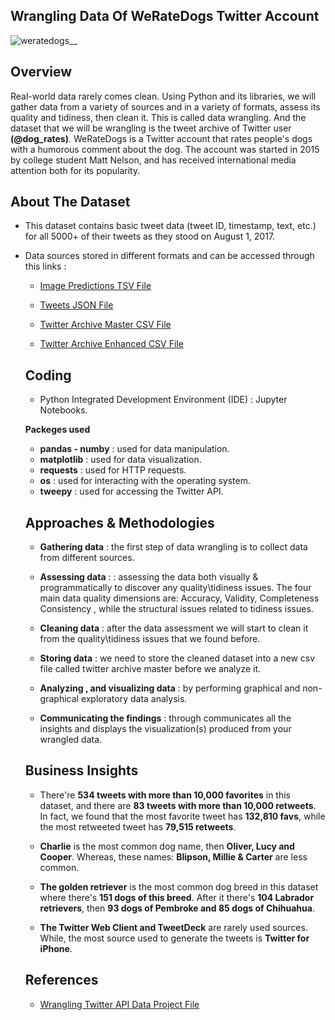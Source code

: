 ## Wrangling Data Of **WeRateDogs** Twitter Account

![weratedogs__](https://github.com/hayasalman/Wrangling-Dataset/assets/71796909/cee95e5b-7fda-4bf8-a0d7-73f41284147b)

## Overview 

Real-world data rarely comes clean. Using Python and its libraries, we will gather data from a variety of sources and in a variety of formats, assess its quality and tidiness, then clean it. This is called data wrangling. And the dataset that we will be wrangling is the tweet archive of Twitter user **(@dog_rates)**. 
WeRateDogs is a Twitter account that rates people's dogs with a humorous comment about the dog. The account was started in 2015 by college student Matt Nelson, and has received international media attention both for its popularity.

## About The Dataset

- This dataset contains basic tweet data (tweet ID, timestamp, text, etc.) for all 5000+ of their tweets as they stood on August 1, 2017.
  
- Data sources stored in different formats and can be accessed through this links :

  - [Image Predictions TSV File](https://github.com/hayasalman/Wrangling-Dataset/blob/main/Datasets/image-predictions.tsv)
 
  - [Tweets JSON File](https://raw.githubusercontent.com/hayasalman/Wrangling-Dataset/main/Datasets/tweet_json.txt)
 
  - [Twitter Archive Master CSV File](https://github.com/hayasalman/Wrangling-Dataset/blob/main/Datasets/twitter_archive_master.csv)
 
  - [Twitter Archive Enhanced CSV File](https://github.com/hayasalman/Wrangling-Dataset/blob/main/Datasets/twitter-archive-enhanced.csv)
 
  ## Coding

  -  Python Integrated Development Environment (IDE) : Jupyter Notebooks.

   **Packeges used**
   
  * **pandas - numby** : used for data manipulation.
  * **matplotlib** : used for data visualization.
  * **requests** : used for HTTP requests.
  * **os** : used for interacting with the operating system.
  * **tweepy** : used for accessing the Twitter API.
 
  ## Approaches & Methodologies

  - **Gathering data** : the first step of data wrangling is to collect data from different sources.
 
  - **Assessing data** : : assessing the data both visually & programmatically to discover any quality\tidiness issues. The four main data quality 
      dimensions are: Accuracy, Validity, Completeness Consistency , while the structural issues related to tidiness issues.
    
  - **Cleaning data** : after the data assessment we will start to clean it from the quality\tidiness issues that we found before.
 
  - **Storing data** : we need to store the cleaned dataset into a new csv file called twitter archive master before we analyze it.
 
  - **Analyzing , and visualizing data** : by performing graphical and non-graphical exploratory data analysis.
 
  - **Communicating the findings** : through communicates all the insights and displays the visualization(s) produced from your wrangled data.
 
  ## Business Insights

  - There're **534 tweets with more than 10,000 favorites** in this dataset, and there are **83 tweets with more than 10,000 retweets**. In fact, we 
    found that the most favorite tweet has **132,810 favs**, while the most retweeted tweet has **79,515 retweets**.
 
  - **Charlie** is the most common dog name, then **Oliver, Lucy and Cooper**. Whereas, these names: **Blipson, Millie & Carter** are less common.

  - **The golden retriever** is the most common dog breed in this dataset where there's **151 dogs of this breed**. After it there's **104 Labrador 
    retrievers**, then **93 dogs of Pembroke and 85 dogs of Chihuahua**.

  - **The Twitter Web Client and TweetDeck** are rarely used sources. While, the most source used to generate the tweets is **Twitter for iPhone**.

  ## References

  - [Wrangling Twitter API Data Project File](https://github.com/hayasalman/Wrangling-Dataset/blob/main/Wragling_Act_.ipynb)

  

